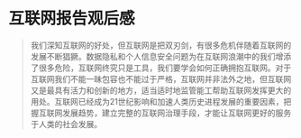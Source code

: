 # 互联网报告观后感
> 我们深知互联网的好处，但互联网是把双刃剑，有很多危机伴随着互联网的发展不断猖獗。数据隐私和个人信息安全问题为在互联网浪潮中的我们增添了很多危险，互联网终究只是工具，我们要学会如何正确拥抱互联网。对于互联网我们不能一昧包容也不能过于严格，互联网并非法外之地，但互联网又是最具有活力和创新的地方，适当适时地监管能工帮助互联网发挥更大的用处。互联网已经成为21世纪影响和加速人类历史进程发展的重要因素，把握互联网发展趋势，建立完整的互联网治理手段，才能让互联网更好的服务于人类的社会发展。